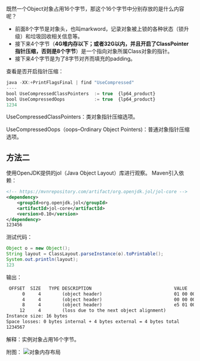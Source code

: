 既然一个Object对象占用16个字节，那这个16个字节中分别存放的是什么内容呢？

- 前面8个字节是对象头，也叫markword，记录对象被上锁的各种状态（锁升级）和垃圾回收相关信息等。
- 接下来4个字节（**4G堆内存以下；或者32G以内，并且开启了ClassPointer指针压缩，否则是8个字节**）是一个指向对象所属Class对象的指针。
- 接下来4个字节是为了8字节对齐而填充的padding。

查看是否开启指针压缩：

```js
java -XX:+PrintFlagsFinal | find "UseCompressed"
----
bool UseCompressedClassPointers  := true  {lp64_product}
bool UseCompressedOops           := true  {lp64_product}
1234
```

UseCompressedClassPointers：类对象指针压缩选项。

UseCompressedOops（oops–Ordinary Object Pointers)：普通对象指针压缩选项。

## 方法二

使用OpenJDK提供的jol（Java Object Layout）库进行观察。
Maven引入依赖：

```xml
<!-- https://mvnrepository.com/artifact/org.openjdk.jol/jol-core -->
<dependency>
    <groupId>org.openjdk.jol</groupId>
    <artifactId>jol-core</artifactId>
    <version>0.10</version>
</dependency>
123456
```

测试代码：

```java
Object o = new Object();
String layout = ClassLayout.parseInstance(o).toPrintable();
System.out.println(layout);
123
```

输出：

```xml
 OFFSET  SIZE   TYPE DESCRIPTION                               VALUE
      0     4        (object header)                           01 00 00 00 (00000001 00000000 00000000 00000000) (1)
      4     4        (object header)                           00 00 00 00 (00000000 00000000 00000000 00000000) (0)
      8     4        (object header)                           e5 01 00 20 (11100101 00000001 00000000 00100000) (536871397)
     12     4        (loss due to the next object alignment)
Instance size: 16 bytes
Space losses: 0 bytes internal + 4 bytes external = 4 bytes total
1234567
```

解释：实例对象占用16个字节。

附图：
![对象内存布局](https://img-blog.csdnimg.cn/20200607112101451.jpg?x-oss-process=image/watermark,type_ZmFuZ3poZW5naGVpdGk,shadow_10,text_aHR0cHM6Ly9ibG9nLmNzZG4ubmV0L2xpbnlzdWNjZXNz,size_16,color_FFFFFF,t_70)